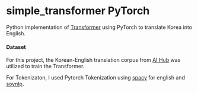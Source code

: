 # simple_transformer PyTorch

Python implementation of [Transformer](http://nlp.seas.harvard.edu/2018/04/03/attention#training-data-and-batching) using PyTorch to translate Korea into English.


#### Dataset
For this project, the Korean-English translation corpus from [AI Hub](https://aihub.or.kr/aidata/87/download) was utilized to train the Transformer. 

For Tokenizaton, I used Pytorch Tokenization using [spacy](https://spacy.io) for english and [soynlp](https://github.com/lovit/soynlp#vectorizer).